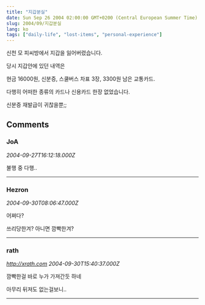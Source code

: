 ```yaml
---
title: "지갑분실"
date: Sun Sep 26 2004 02:00:00 GMT+0200 (Central European Summer Time)
slug: 2004/09/지갑분실
lang: ko
tags: ["daily-life", "lost-items", "personal-experience"]
---
```


신천 모 피씨방에서 지갑을 잃어버렸습니다.

당시 지갑안에 있던 내역은

현금 16000원, 신분증, 스쿨버스 차표 3장, 3300원 남은 교통카드.

다행히 어떠한 종류의 카드나 신용카드 한장 없었습니다. 

신분증 재발급이 귀찮을뿐;;

## Comments

### JoA
*2004-09-27T16:12:18.000Z*

불행 중 다행..

---

### Hezron
*2004-09-30T08:06:47.000Z*

어쩌다?

쓰리당한겨? 아니면 깜빡한겨?

---

### rath
*http://xrath.com*
*2004-09-30T15:40:37.000Z*

깜빡한걸 바로 누가 가져간듯 하네

아무리 뒤져도 없는걸보니..

---
